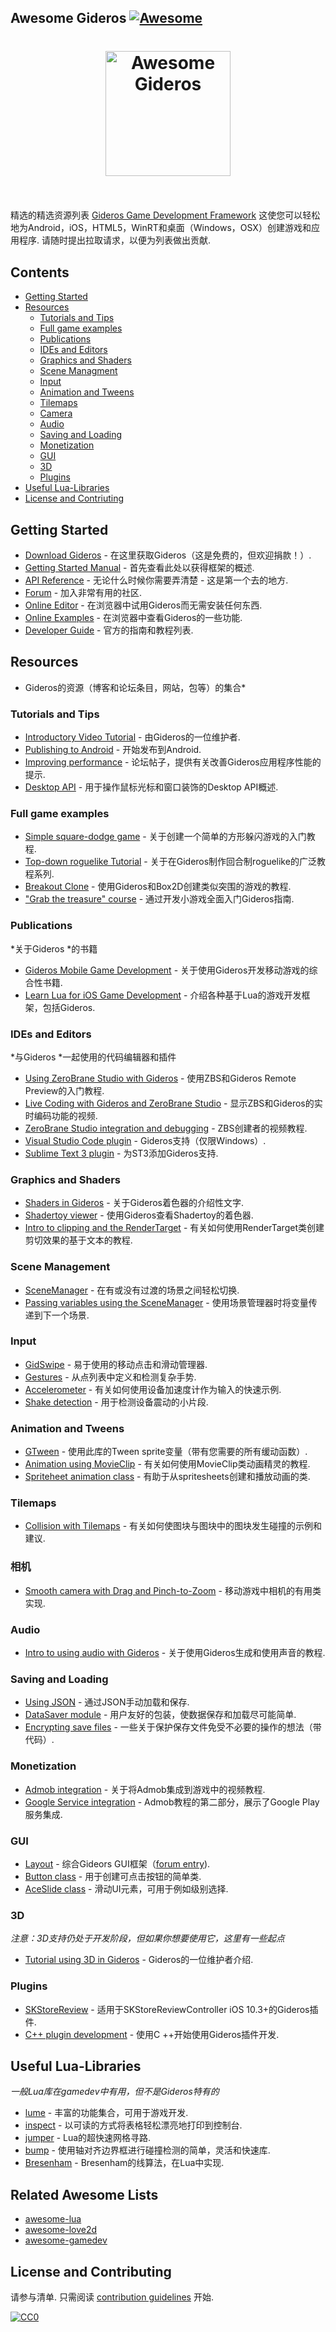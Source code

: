 ## Awesome Gideros [![Awesome](https://cdn.rawgit.com/sindresorhus/awesome/d7305f38d29fed78fa85652e3a63e154dd8e8829/media/badge.svg)](https://github.com/sindresorhus/awesome)

<h1 align="center">
	<a href="http://giderosmobile.com"><img width="200" src="https://raw.githubusercontent.com/stetso/awesome-gideros/master/gideros_logo.png" alt="Awesome Gideros"></a>
	<br>
	<br>
</h1>

精选的精选资源列表 [Gideros Game Development Framework](http://giderosmobile.com/)  这使您可以轻松地为Android，iOS，HTML5，WinRT和桌面（Windows，OSX）创建游戏和应用程序.  请随时提出拉取请求，以便为列表做出贡献.

## Contents

- [Getting Started](#getting-started)
- [Resources](#resources)
	- [Tutorials and Tips](#tutorials-and-tips)
	- [Full game examples](#full-game-examples)
	- [Publications](#publications)
	- [IDEs and Editors](#ides-and-editors)
	- [Graphics and Shaders](#graphics-and-shaders)
	- [Scene Managment](#scene-management)
	- [Input](#input)
	- [Animation and Tweens](#animation-and-tweens)
	- [Tilemaps](#tilemaps)
	- [Camera](#camera)
	- [Audio](#audio)
	- [Saving and Loading](#saving-and-loading)
	- [Monetization](#monetization)
	- [GUI](#gui)
	- [3D](#3d)
	- [Plugins](#plugins)
- [Useful Lua-Libraries](#useful-lua-libraries)
- [License and Contriuting](#license-and-contributing)

## Getting Started

- [Download Gideros](http://giderosmobile.com/download) - 在这里获取Gideros（这是免费的，但欢迎捐款！）.
- [Getting Started Manual](http://docs.giderosmobile.com) - 首先查看此处以获得框架的概述.
- [API Reference](http://docs.giderosmobile.com/reference/) - 无论什么时候你需要弄清楚 - 这是第一个去的地方.
- [Forum](http://giderosmobile.com/forum/) - 加入非常有用的社区.
- [Online Editor](http://giderosmobile.com/code/) - 在浏览器中试用Gideros而无需安装任何东西.
- [Online Examples](http://giderosmobile.com/examples) - 在浏览器中查看Gideros的一些功能.
- [Developer Guide](http://giderosmobile.com/guide) - 官方的指南和教程列表.

## Resources
* Gideros的资源（博客和论坛条目，网站，包等）的集合*

### Tutorials and Tips
- [Introductory Video Tutorial](https://www.youtube.com/watch?v=IRLxBijIX50) - 由Gideros的一位维护者.
- [Publishing to Android](http://giderosmobile.com/forum/discussion/6894/publishing-tutorial#Item_7) - 开始发布到Android.
- [Improving performance](http://giderosmobile.com/forum/discussion/4892/software-improve-what-kind-of-skills-do-you-need) - 论坛帖子，提供有关改善Gideros应用程序性能的提示.
- [Desktop API](http://giderosmobile.com/forum/discussion/5870/new-desktop-api-test/p1) - 用于操作鼠标光标和窗口装饰的Desktop API概述.


### Full game examples
- [Simple square-dodge game](http://bluebilby.com/2013/05/08/gideros-mobile-tutorial-creating-your-first-game/) - 关于创建一个简单的方形躲闪游戏的入门教程.
- [Top-down roguelike Tutorial](https://programmingbymoonlight.com/roguelike-intro/) - 关于在Gideros制作回合制roguelike的广泛教程系列.
- [Breakout Clone](http://blog.hotbutteredgames.com/post/143878823915/gideros-tutorial-a-simple-box2d-game-gideros-is-a) - 使用Gideros和Box2D创建类似突围的游戏的教程.
- ["Grab the treasure" course](http://www.moosader.com/learn/introduction-to-mobile-game-development/) - 通过开发小游戏全面入门Gideros指南.


### Publications
*关于Gideros *的书籍
- [Gideros Mobile Game Development](https://www.packtpub.com/game-development/gideros-mobile-game-development) - 关于使用Gideros开发移动游戏的综合性书籍.
- [Learn Lua for iOS Game Development](http://www.apress.com/us/book/9781430246626) - 介绍各种基于Lua的游戏开发框架，包括Gideros.

### IDEs and Editors
*与Gideros *一起使用的代码编辑器和插件
- [Using ZeroBrane Studio with Gideros](http://www.indiedb.com/tutorials/gideros-with-zerobrane) - 使用ZBS和Gideros Remote Preview的入门教程.
- [Live Coding with Gideros and ZeroBrane Studio](https://www.youtube.com/watch?v=wPYvJxFxMkM) - 显示ZBS和Gideros的实时编码功能的视频.
- [ZeroBrane Studio integration and debugging](https://www.youtube.com/watch?v=GIipyzSpSr0) -  ZBS创建者的视频教程.
- [Visual Studio Code plugin](https://marketplace.visualstudio.com/items?itemName=devCAT.lua-debug ) -  Gideros支持（仅限Windows）.
- [Sublime Text 3 plugin](http://giderosmobile.com/forum/discussion/5218/gideros-sublime-text-3-package-for-osx-windows-version-0-10/p1) - 为ST3添加Gideros支持.

### Graphics and Shaders
- [Shaders in Gideros](http://bit.ly/2pkF09m) - 关于Gideros着色器的介绍性文字.
- [Shadertoy viewer](http://giderosmobile.com/forum/discussion/6667/shadertoy-viewer-beta-shaders-from-www-shadertoy-com-in-gideros/p1) - 使用Gideros查看Shadertoy的着色器.
- [Intro to clipping and the RenderTarget](http://www.indiedb.com/engines/gideros/tutorials/clipping-in-gideros-with-rendertarget) - 有关如何使用RenderTarget类创建剪切效果的基于文本的教程.

### Scene Management
- [SceneManager](http://appcodingeasy.com/Gideros-Mobile/Manage-Scenes-in-Gideros-Mobile) - 在有或没有过渡的场景之间轻松切换.
- [Passing variables using the SceneManager](http://giderosmobile.com/forum/discussion/1474/passing-variables-with-scene-manager/p1) - 使用场景管理器时将变量传递到下一个场景.

### Input
- [GidSwipe](https://github.com/stetso/GidSwipe) - 易于使用的移动点击和滑动管理器.
- [Gestures](http://appcodingeasy.com/Gideros-Mobile/Detecting-Gestures-in-Gideros) - 从点列表中定义和检测复杂手势.
- [Accelerometer](http://appcodingeasy.com/Gideros-Mobile/Using-Accelerometer-with-Box2d-in-Gideros) - 有关如何使用设备加速度计作为输入的快速示例.
- [Shake detection](http://appcodingeasy.com/Gideros-Mobile/Gideros-Shake-detection) - 用于检测设备震动的小片段.

### Animation and Tweens
- [GTween](http://appcodingeasy.com/Gideros-Mobile/Gideros-GTween-with-easing) - 使用此库的Tween sprite变量（带有您需要的所有缓动函数）.
- [Animation using MovieClip](http://bluebilby.com/2013/05/12/gideros-mobile-tutorial-animated-movieclips/) - 有关如何使用MovieClip类动画精灵的教程.
- [Spriteheet animation class](https://github.com/nascode/gideros_animsheet) - 有助于从spritesheets创建和播放动画的类.

### Tilemaps
 - [Collision with Tilemaps](http://giderosmobile.com/forum/discussion/6353/collision-with-any-object/p1) - 有关如何使图块与图块中的图块发生碰撞的示例和建议.

 ### 相机
 - [Smooth camera with Drag and Pinch-to-Zoom](http://giderosmobile.com/forum/discussion/2715/camera-class-with-kinetics-and-pinch-to-zoom/p1) - 移动游戏中相机的有用类实现.

### Audio
- [Intro to using audio with Gideros](http://bluebilby.com/2013/04/18/gideros-mobile-tutorial-playing-music-and-sound-effects/) - 关于使用Gideros生成和使用声音的教程.

### Saving and Loading
- [Using JSON](http://giderosmobile.com/forum/discussion/6918/saving-and-loading-data-files#Item_1) - 通过JSON手动加载和保存.
- [DataSaver module](http://appcodingeasy.com/Gideros-Mobile/Save-and-load-data-module-for-Gideros-Mobile) - 用户友好的包装，使数据保存和加载尽可能简单.
- [Encrypting save files](http://giderosmobile.com/forum/discussion/5625/simple-savegame-encryption/p1) - 一些关于保护保存文件免受不必要的操作的想法（带代码）.

### Monetization
- [Admob integration](http://giderosmobile.com/forum/discussion/5801/tuto-video-tutorial-how-to-add-admob-plugin-to-your-app) - 关于将Admob集成到游戏中的视频教程.
- [Google Service integration](http://giderosmobile.com/forum/discussion/5806/tuto-video-tutorial-how-to-add-google-services-to-your-app) -  Admob教程的第二部分，展示了Google Play服务集成.

### GUI
- [Layout](https://github.com/Nlcke/layout) - 综合Gideors GUI框架（[forum entry](http://giderosmobile.com/forum/discussion/6651/layout-gideros-gui-framework#Item_23)).
- [Button class](http://appcodingeasy.com/Gideros-Mobile/Gideros-mobile-button-class) - 用于创建可点击按钮的简单类.
- [AceSlide class](http://appcodingeasy.com/Gideros-Mobile/Easy-input-for-choosing-packages-or-levels-in-Gideros-Mobile) - 滑动UI元素，可用于例如级别选择.

### 3D
*注意：3D支持仍处于开发阶段，但如果你想要使用它，这里有一些起点*
- [Tutorial using 3D in Gideros](https://www.youtube.com/watch?v=IfHwdJD6ad8) -  Gideros的一位维护者介绍.

### Plugins
- [SKStoreReview](https://github.com/mertkurum/GiderosStoreReview) - 适用于SKStoreReviewController iOS 10.3+的Gideros插件.
- [C++ plugin development](http://giderosmobile.com/forum/discussion/1025/step-by-step-how-to-write-a-c-plugin-and-deploy-it-to-the-desktop-windows-player) - 使用C ++开始使用Gideros插件开发.

## Useful Lua-Libraries
*一般Lua库在gamedev中有用，但不是Gideros特有的*

- [lume](https://github.com/rxi/lume) - 丰富的功能集合，可用于游戏开发.
- [inspect](https://github.com/kikito/inspect.lua) - 以可读的方式将表格轻松漂亮地打印到控制台.
- [jumper](http://yonaba.github.io/Jumper/) -  Lua的超快速网格寻路.
- [bump](https://github.com/kikito/bump.lua) - 使用轴对齐边界框进行碰撞检测的简单，灵活和快速库.
- [Bresenham](https://github.com/rm-code/Bresenham) -  Bresenham的线算法，在Lua中实现.

## Related Awesome Lists
- [awesome-lua](https://github.com/LewisJEllis/awesome-lua)
- [awesome-love2d](https://github.com/love2d-community/awesome-love2d)
- [awesome-gamedev](https://github.com/mbrukman/awesome-gamedev)


## License and Contributing

 请参与清单.  只需阅读 [contribution guidelines](https://github.com/stetso/awesome-gideros/blob/master/contributing.md) 开始.

[![CC0](http://mirrors.creativecommons.org/presskit/buttons/88x31/svg/cc-zero.svg)](https://creativecommons.org/publicdomain/zero/1.0/)

